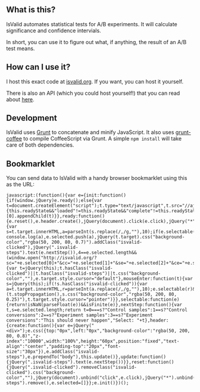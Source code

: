 ## What is this?

IsValid automates statistical tests for A/B experiments.  It will calculate significance and confidence intervials.

In short, you can use it to figure out what, if anything, the result of an A/B test means.

## How can I use it?

I host this exact code at [isvalid.org](http://isvalid.org).  If you want, you can host it yourself.

There is also an API (which you could host yourself!) that you can read about [here](https://github.com/evansolomon/IsValid.org/wiki/API).

## Development

IsValid uses [Grunt](http://gruntjs.com/) to concatenate and minify JavaScript.  It also uses [grunt-coffee](https://github.com/avalade/grunt-coffee) to compile CoffeeScript via Grunt.  A simple `npm install` will take care of both dependencies.

## Bookmarklet

You can send data to IsValid with a handy browser bookmarklet using this as the URL:

    javascript:(function(){var e={init:function(){if(window.jQuery)e.ready();else{var t=document.createElement("script");t.type="text/javascript",t.src="//ajax.googleapis.com/ajax/libs/jquery/1.8.1/jquery.min.js",t.onload=t.onreadystatechange=function(){this.readyState&&"loaded"!=this.readyState&&"complete"!=this.readyState||e.ready()},document.getElementsByTagName("head")[0].appendChild(t)}},ready:function(){e.reset(),e.header.create(),jQuery(document).click(e.click),jQuery("*").hover(e.mouseEnter,e.mouseLeave)},click:function(t){var s=t.target.innerHTML,a=parseInt(s.replace(/,/g,""),10);if(e.selectable(a))return console.log(a),e.selected.push(a),jQuery(t.target).css("background-color","rgba(50, 200, 80, 0.7)").addClass("isvalid-clicked"),jQuery(".isvalid-steps").text(e.nextStep()),4==e.selected.length&&(window.open("http://isvalid.org/?sc="+e.selected[0]+"&cc="+e.selected[1]+"&se="+e.selected[2]+"&ce="+e.selected[3]),e.reset()),t.target.style.cursor="default",e.header.update(),!1},mouseLeave:function(e){var t=jQuery(this);t.hasClass("isvalid-clicked")||t.hasClass("isvalid-steps")||t.css("background-color",""),e.target.style.cursor="default"},mouseEnter:function(t){var s=jQuery(this);if(!s.hasClass("isvalid-clicked")){var a=t.target.innerHTML,r=parseInt(a.replace(/,/g,""),10);e.selectable(r)&&(t.stopPropagation(),s.css("background-color","rgba(50, 200, 80, 0.25)"),t.target.style.cursor="pointer")}},selectable:function(e){return!isNaN(parseFloat(e))&&isFinite(e)},nextStep:function(){var t,s=e.selected.length;return t=0===s?"Control samples":1==s?"Control conversions":2==s?"Experiment samples":3==s?"Experiment conversions":"This should never happen","Select: "+t},header:{create:function(){var e=jQuery("<div>");e.css({top:"0px",left:"0px","background-color":"rgba(50, 200, 80, 0.8)","z-index":"10000",width:"100%",height:"60px",position:"fixed","text-align":"center","padding-top":"20px","font-size":"30px"}),e.addClass("isvalid-steps"),e.prependTo("body"),this.update()},update:function(){jQuery(".isvalid-steps").text(e.nextStep())}},reset:function(){jQuery(".isvalid-clicked").removeClass("isvalid-clicked").css("background-color",""),jQuery(document).unbind("click",e.click),jQuery("*").unbind("mouseleave",e.mouseLeave).unbind("mouseenter",e.mouseEnter),jQuery(".isvalid-steps").remove(),e.selected=[]}};e.init()})();
